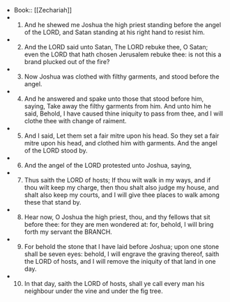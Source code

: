 - Book:: [[Zechariah]]
- 1. And he shewed me Joshua the high priest standing before the angel of the LORD, and Satan standing at his right hand to resist him.
- 2. And the LORD said unto Satan, The LORD rebuke thee, O Satan; even the LORD that hath chosen Jerusalem rebuke thee: is not this a brand plucked out of the fire?
- 3. Now Joshua was clothed with filthy garments, and stood before the angel.
- 4. And he answered and spake unto those that stood before him, saying, Take away the filthy garments from him. And unto him he said, Behold, I have caused thine iniquity to pass from thee, and I will clothe thee with change of raiment.
- 5. And I said, Let them set a fair mitre upon his head. So they set a fair mitre upon his head, and clothed him with garments. And the angel of the LORD stood by.
- 6. And the angel of the LORD protested unto Joshua, saying,
- 7. Thus saith the LORD of hosts; If thou wilt walk in my ways, and if thou wilt keep my charge, then thou shalt also judge my house, and shalt also keep my courts, and I will give thee places to walk among these that stand by.
- 8. Hear now, O Joshua the high priest, thou, and thy fellows that sit before thee: for they are men wondered at: for, behold, I will bring forth my servant the BRANCH.
- 9. For behold the stone that I have laid before Joshua; upon one stone shall be seven eyes: behold, I will engrave the graving thereof, saith the LORD of hosts, and I will remove the iniquity of that land in one day.
- 10. In that day, saith the LORD of hosts, shall ye call every man his neighbour under the vine and under the fig tree.
